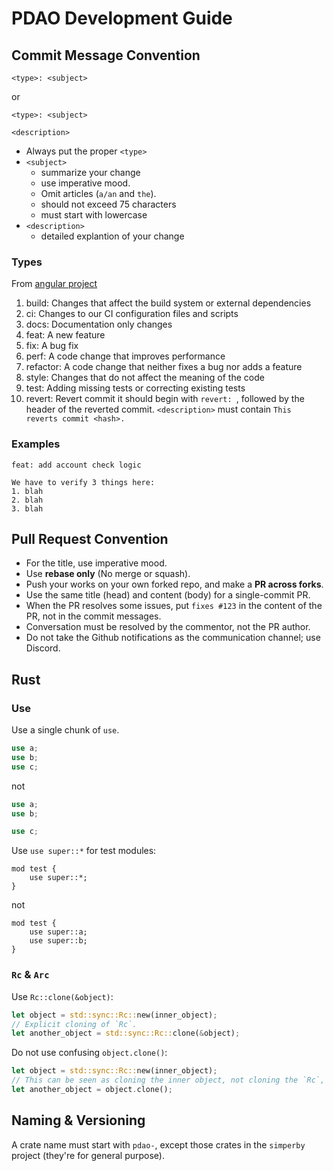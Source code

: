 # PDAO Development Guide

## Commit Message Convention

```
<type>: <subject>
```

or

```
<type>: <subject>

<description>
```

- Always put the proper `<type>`
- `<subject>`
  - summarize your change
  - use imperative mood.
  - Omit articles (`a/an` and `the`).
  - should not exceed 75 characters
  - must start with lowercase
- `<description>` 
  - detailed explantion of your change

### Types
From [angular project](https://github.com/angular/angular/blob/22b96b9/CONTRIBUTING.md#-commit-message-guidelines)

1. build: Changes that affect the build system or external dependencies 
2. ci: Changes to our CI configuration files and scripts 
3. docs: Documentation only changes
4. feat: A new feature
5. fix: A bug fix
6. perf: A code change that improves performance
7. refactor: A code change that neither fixes a bug nor adds a feature
8. style: Changes that do not affect the meaning of the code 
9. test: Adding missing tests or correcting existing tests
10. revert: Revert commit it should begin with `revert: `, followed by the header of the reverted commit. 
`<description>` must contain `This reverts commit <hash>.`

### Examples
```
feat: add account check logic

We have to verify 3 things here:
1. blah
2. blah
3. blah
```

## Pull Request Convention
- For the title, use imperative mood.
- Use **rebase only** (No merge or squash).
- Push your works on your own forked repo, and make a **PR across forks**.
- Use the same title (head) and content (body) for a single-commit PR.
- When the PR resolves some issues, put `fixes #123` in the content of the PR, not in the commit messages.
- Conversation must be resolved by the commentor, not the PR author.
- Do not take the Github notifications as the communication channel; use Discord. 


## Rust
### Use
Use a single chunk of `use`.

```rust
use a;
use b;
use c;
```
not
```rust
use a;
use b;

use c;
```
Use `use super::*` for test modules:
```
mod test {
    use super::*;
}
```
not
```
mod test {
    use super::a;
    use super::b;
}
```

### `Rc` & `Arc`
Use `Rc::clone(&object)`:
```rust
let object = std::sync::Rc::new(inner_object);
// Explicit cloning of `Rc`.
let another_object = std::sync::Rc::clone(&object);
```
Do not use confusing `object.clone()`:
```rust
let object = std::sync::Rc::new(inner_object);
// This can be seen as cloning the inner object, not cloning the `Rc`, to other reviewers.
let another_object = object.clone();
```

## Naming & Versioning
A crate name must start with `pdao-`, except those crates in the `simperby` project (they're for general purpose).
